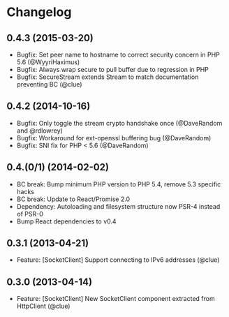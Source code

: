 # Changelog

## 0.4.3 (2015-03-20)

* Bugfix: Set peer name to hostname to correct security concern in PHP 5.6 (@WyyriHaximus)
* Bugfix: Always wrap secure to pull buffer due to regression in PHP
* Bugfix: SecureStream extends Stream to match documentation preventing BC (@clue)

## 0.4.2 (2014-10-16)

* Bugfix: Only toggle the stream crypto handshake once (@DaveRandom and @rdlowrey)
* Bugfix: Workaround for ext-openssl buffering bug (@DaveRandom)
* Bugfix: SNI fix for PHP < 5.6 (@DaveRandom)

## 0.4.(0/1) (2014-02-02)

* BC break: Bump minimum PHP version to PHP 5.4, remove 5.3 specific hacks
* BC break: Update to React/Promise 2.0
* Dependency: Autoloading and filesystem structure now PSR-4 instead of PSR-0
* Bump React dependencies to v0.4

## 0.3.1 (2013-04-21)

* Feature: [SocketClient] Support connecting to IPv6 addresses (@clue)

## 0.3.0 (2013-04-14)

* Feature: [SocketClient] New SocketClient component extracted from HttpClient (@clue)
